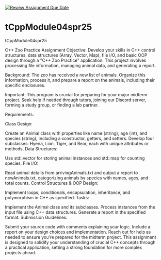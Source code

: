 [![Review Assignment Due Date](https://classroom.github.com/assets/deadline-readme-button-22041afd0340ce965d47ae6ef1cefeee28c7c493a6346c4f15d667ab976d596c.svg)](https://classroom.github.com/a/ZhUQGyh7)
# tCppModule04spr25
tCppModule04spr25

C++ Zoo Practice Assignment
Objective:
Develop your skills in C++ control structures, data structures (Array, Vector, Map), file I/O, and basic OOP design through a "C++ Zoo Practice" application. This project involves processing file information, managing animal data, and generating a report.

Background:
The zoo has received a new list of animals. Organize this information, process it, and prepare a report on the animals, including their specific enclosures.

Important:
This program is crucial for preparing for your major midterm project. Seek help if needed through tutors, joining our Discord server, forming a study group, or finding a lab partner.

Requirements:

Class Design:

Create an Animal class with properties like name (string), age (int), and species (string), including a constructor, getters, and setters.
Develop four subclasses: Hyena, Lion, Tiger, and Bear, each with unique attributes or methods.
Data Structures:

Use std::vector for storing animal instances and std::map for counting species.
File I/O:

Read animal details from arrivingAnimals.txt and output a report to newAnimals.txt, categorizing animals by species with names, ages, and total counts.
Control Structures & OOP Design:

Implement loops, conditionals, encapsulation, inheritance, and polymorphism in C++ as specified.
Tasks:

Implement the Animal class and its subclasses.
Process instances from the input file using C++ data structures.
Generate a report in the specified format.
Submission Guidelines:

Submit your source code with comments explaining your logic.
Include a report on your design choices and implementation.
Reach out for help as needed to ensure you're prepared for the midterm project.
This assignment is designed to solidify your understanding of crucial C++ concepts through a practical application, setting a strong foundation for more complex projects ahead.
